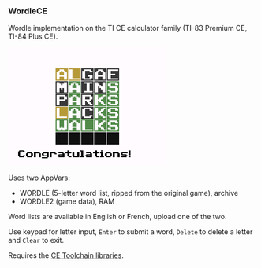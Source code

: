 ### WordleCE

Wordle implementation on the TI CE calculator family (TI-83 Premium CE, TI-84 Plus CE).

![](screenshot.png)

Uses two AppVars:
- WORDLE (5-letter word list, ripped from the original game), archive
- WORDLE2 (game data), RAM

Word lists are available in English or French, upload one of the two.

Use keypad for letter input, `Enter` to submit a word, `Delete` to delete a letter and `Clear` to exit.

Requires the [CE Toolchain libraries](https://tiny.cc/clibs).
